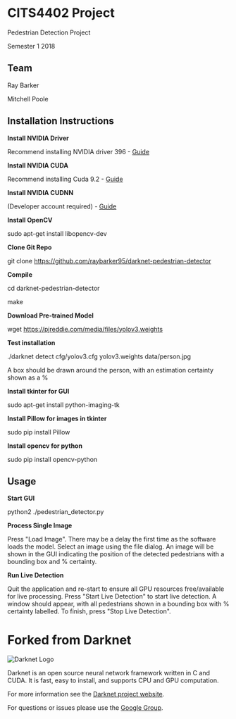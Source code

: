 # CITS4402 Project #
Pedestrian Detection Project

Semester 1 2018 

## Team ##
Ray Barker 

Mitchell Poole

## Installation Instructions ##
**Install NVIDIA Driver**

Recommend installing NVIDIA driver 396 - [Guide](
http://tech.amikelive.com/node-731/how-to-properly-install-nvidia-graphics-driver-on-ubuntu-16-04/)

**Install NVIDIA CUDA**

Recommend installing Cuda 9.2 - [Guide](
http://tech.amikelive.com/node-669/guide-installing-cuda-toolkit-9-1-on-ubuntu-16-04/)

**Install NVIDIA CUDNN**

(Developer account required) - [Guide](
https://docs.nvidia.com/deeplearning/sdk/cudnn-install/)

**Install OpenCV**

sudo apt-get install libopencv-dev
 
**Clone Git Repo**

git clone https://github.com/raybarker95/darknet-pedestrian-detector

**Compile**

cd darknet-pedestrian-detector

make

**Download Pre-trained Model**

wget https://pjreddie.com/media/files/yolov3.weights

**Test installation**

./darknet detect cfg/yolov3.cfg yolov3.weights data/person.jpg

A box should be drawn around the person, with an estimation certainty shown as a %

**Install tkinter for GUI**

sudo apt-get install python-imaging-tk

**Install Pillow for images in tkinter**

sudo pip install Pillow

**Install opencv for python**

sudo pip install opencv-python

## Usage ##
**Start GUI**

python2 ./pedestrian_detector.py

**Process Single Image**

Press "Load Image". There may be a delay the first time as the software loads the model. Select an image using the file dialog. An image will be shown in the GUI indicating the position of the detected pedestrians with a bounding box and % certainty.

**Run Live Detection**

Quit the application and re-start to ensure all GPU resources free/available for live processing. Press "Start Live Detection" to start live detection. A window should appear, with all pedestrians shown in a bounding box with % certainty labelled. To finish, press "Stop Live Detection".

# Forked from Darknet #
![Darknet Logo](http://pjreddie.com/media/files/darknet-black-small.png)

Darknet is an open source neural network framework written in C and CUDA. It is fast, easy to install, and supports CPU and GPU computation.

For more information see the [Darknet project website](http://pjreddie.com/darknet).

For questions or issues please use the [Google Group](https://groups.google.com/forum/#!forum/darknet).
